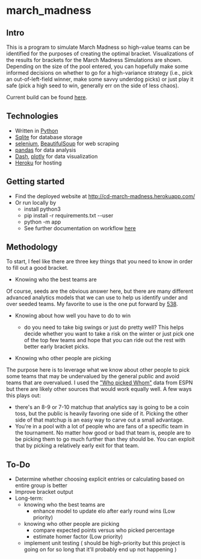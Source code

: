 # march_madness

## Intro
This is a program to simulate March Madness so high-value teams can be identified for the purposes of creating the optimal bracket.  Visualizations of the results for brackets for the March Madness Simulations are shown. Depending on the size of the pool entered, you can hopefully make some informed decisions on whether to go for a high-variance strategy (i.e., pick an out-of-left-field winner, make some savvy underdog picks) or just play it safe (pick a high seed to win, generally err on the side of less chaos).

Current build can be found [here](https://cd-march-madness.herokuapp.com/).

## Technologies
* Written in [Python](https://www.python.org/)
* [Sqlite](https://www.sqlite.org/index.html) for database storage
* [selenium](https://www.selenium.dev/), [BeautifulSoup](https://www.crummy.com/software/BeautifulSoup/bs4/doc/) for web scraping
* [pandas](https://pandas.pydata.org/) for data analysis
* [Dash](https://plotly.com/dash/), [plotly](https://plotly.com/) for data visualization
* [Heroku](https://www.heroku.com/) for hosting

## Getting started
* Find the deployed website at http://cd-march-madness.herokuapp.com/
* Or run locally by
  * install python3
  * pip install -r requirements.txt --user
  * python -m app
  * See further documentation on workflow [here](/workflow.md) 

## Methodology
To start, I feel like there are three key things that you need to know in order to fill out a good bracket.

* Knowing who the best teams are

Of course, seeds are the obvious answer here, but there are many different advanced analytics models that we can use to help us identify under and over seeded teams.  My favorite to use is the one put forward by [538](https://projects.fivethirtyeight.com/2020-march-madness-predictions/).

* Knowing about how well you have to do to win
  * do you need to take big swings or just do pretty well?  This helps decide whether you want to take a risk on the winter or just pick one of the top few teams and hope that you can ride out the rest with better early bracket picks.
  
* Knowing who other people are picking

The purpose here is to leverage what we know about other people to pick some teams that may be undervalued by the general public and avoid teams that are overvalued. I used the ["Who picked Whom"](http://fantasy.espn.com/tournament-challenge-bracket/2019/en/whopickedwhom) data from ESPN but there are likely other sources that would work equally well. A few ways this plays out:
  * there's an 8-9 or 7-10 matchup that analytics say is going to be a coin toss, but the public is heavily favoring one side of it.  Picking the other side of that matchup is an easy way to carve out a small advantage.
  * You're in a pool with a lot of people who are fans of a specific team in the tournament. No matter how good or bad that team is, people are to be picking them to go much further than they should be.  You can exploit that by picking a relatively early exit for that team.

## To-Do
* Determine whether choosing explicit entries or calculating based on entire group is better
* Improve bracket output
* Long-term:
  * knowing who the best teams are
    * enhance model to update elo after early round wins (Low priority)
  * knowing who other people are picking
    * compare expected points versus who picked percentage
    * estimate homer factor (Low priority)
  * implement unit testing ( should be high-priority but this project is going on for so long that it'll probably end up not happening )